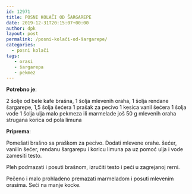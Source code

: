 ```yaml
---
id: 12971
title: POSNI KOLAČI OD ŠARGAREPE
date: 2019-12-31T20:15:07+00:00
author: dpk
layout: post
permalink: /posni-kolači-od-šargarepe/
categories:
  - posni kolači
tags:
   - orasi
   - šargarepa
   - pekmez
---
```



**Potrebno je**: 

2 šolje od bele kafe brašna,
1 šolja mlevenih oraha,
1 šolja rendane šargarepe,
1,5 šolja šećera
1 prašak za pecivo
1 kesica vanil šećera
1 šolja vode
1 šolja ulja 
malo pekmeza ili marmelade
još 50 g mlevenih oraha
strugana korica od pola limuna

**Priprema**: 

Pomešati brašno sa praškom za pecivo. Dodati mlevene orahe. šećer, vanilin šećer, rendanu šargarepu i koricu
limuna pa uz pomoć ulja i vode zamesiti testo. 

Pleh podmazati i posuti brašnom, izručiti testo i peći u zagrejanoj rerni.

Pečeno i malo prohladeno premazati marmeladom i posuti mlevenim orasima. Seći na manje kocke.

